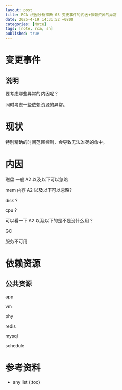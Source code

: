 ```yaml
---
layout: post
title: RCA 根因分析推断-03-变更事件的内因+依赖资源的异常
date: 2025-4-19 14:31:52 +0800
categories: [Note]
tags: [note, rca, sh]
published: true
---
```



# 变更事件

## 说明

要考虑哪些异常的内因呢？

同时考虑一些依赖资源的异常。

# 现状

特别精确的时间范围控制，会导致无法准确的命中。

# 内因

磁盘 一般 A2 以及以下可以忽略

mem 内存 A2 以及以下可以忽略?

disk ?

cpu ?

可以看一下 A2 以及以下的是不是没什么用？

GC 

服务不可用

# 依赖资源

## 公共资源

app

vm

phy

redis

mysql

schedule





# 参考资料


* any list
{:toc}